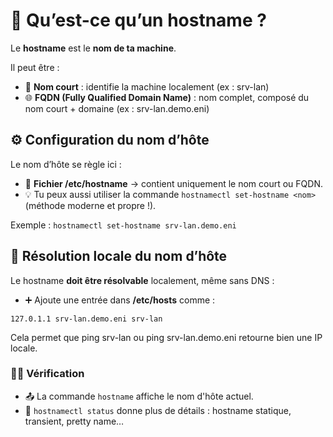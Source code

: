 # **🧾 Qu’est-ce qu’un hostname ?**

Le **hostname** est le **nom de ta machine**.

Il peut être :

- 🧩 **Nom court** : identifie la machine localement (ex : srv-lan)
- 🌐 **FQDN (Fully Qualified Domain Name)** : nom complet, composé du nom court + domaine (ex : srv-lan.demo.eni)



## **⚙️ Configuration du nom d’hôte**

Le nom d’hôte se règle ici :

- 📄 **Fichier /etc/hostname** → contient uniquement le nom court ou FQDN.
- 💡 Tu peux aussi utiliser la commande `hostnamectl set-hostname <nom>` (méthode moderne et propre !).

Exemple : `hostnamectl set-hostname srv-lan.demo.eni`



## **📍 Résolution locale du nom d’hôte**

Le hostname **doit être résolvable** localement, même sans DNS :

- ➕ Ajoute une entrée dans **/etc/hosts** comme :

`127.0.1.1 srv-lan.demo.eni srv-lan`

Cela permet que ping srv-lan ou ping srv-lan.demo.eni retourne bien une IP locale.



### **🕵️‍♂️ Vérification**

- 📤 La commande `hostname` affiche le nom d'hôte actuel.
- 🔁 `hostnamectl status` donne plus de détails : hostname statique, transient, pretty name…

